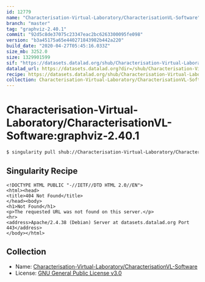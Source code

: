 ```yaml
---
id: 12779
name: "Characterisation-Virtual-Laboratory/CharacterisationVL-Software"
branch: "master"
tag: "graphviz-2.40.1"
commit: "92d5c8de37075c23347eac2bc6263300095fe098"
version: "b3a45175a65e440271843982b442a220"
build_date: "2020-04-27T05:45:16.033Z"
size_mb: 3252.0
size: 1329901599
sif: "https://datasets.datalad.org/shub/Characterisation-Virtual-Laboratory/CharacterisationVL-Software/graphviz-2.40.1/2020-04-27-92d5c8de-b3a45175/b3a45175a65e440271843982b442a220.sif"
datalad_url: https://datasets.datalad.org?dir=/shub/Characterisation-Virtual-Laboratory/CharacterisationVL-Software/graphviz-2.40.1/2020-04-27-92d5c8de-b3a45175/
recipe: https://datasets.datalad.org/shub/Characterisation-Virtual-Laboratory/CharacterisationVL-Software/graphviz-2.40.1/2020-04-27-92d5c8de-b3a45175/Singularity
collection: Characterisation-Virtual-Laboratory/CharacterisationVL-Software
---
```


# Characterisation-Virtual-Laboratory/CharacterisationVL-Software:graphviz-2.40.1

```bash
$ singularity pull shub://Characterisation-Virtual-Laboratory/CharacterisationVL-Software:graphviz-2.40.1
```

## Singularity Recipe

```singularity
<!DOCTYPE HTML PUBLIC "-//IETF//DTD HTML 2.0//EN">
<html><head>
<title>404 Not Found</title>
</head><body>
<h1>Not Found</h1>
<p>The requested URL was not found on this server.</p>
<hr>
<address>Apache/2.4.38 (Debian) Server at datasets.datalad.org Port 443</address>
</body></html>
```

## Collection

 - Name: [Characterisation-Virtual-Laboratory/CharacterisationVL-Software](https://github.com/Characterisation-Virtual-Laboratory/CharacterisationVL-Software)
 - License: [GNU General Public License v3.0](https://api.github.com/licenses/gpl-3.0)

